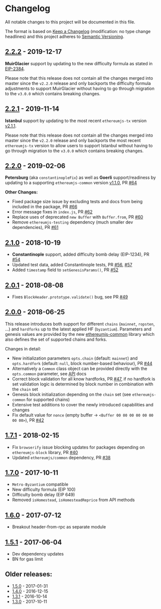 # Changelog
All notable changes to this project will be documented in this file.

The format is based on [Keep a Changelog](http://keepachangelog.com/en/1.0.0/) 
(modification: no type change headlines) and this project adheres to 
[Semantic Versioning](http://semver.org/spec/v2.0.0.html).

## [2.2.2] - 2019-12-17
**MuirGlacier** support by updating to the new difficulty formula as stated
in [EIP-2384](https://eips.ethereum.org/EIPS/eip-2384).

Please note that this release does not contain all the changes merged into
master since the `v2.2.0` release and only backports the difficulty formula 
adjustments to support MuirGlacier without having to go through migration to 
the `v3.0.0` which contains breaking changes.

[2.2.2]: https://github.com/ethereumjs/ethereumjs-block/compare/v2.2.1...v2.2.2

## [2.2.1] - 2019-11-14
**Istanbul** support by updating to the most recent `ethereumjs-tx` version
[v2.1.1](https://github.com/ethereumjs/ethereumjs-tx/releases/tag/v2.1.1).

Please note that this release does not contain all the changes merged into
master since the `v2.2.0` release and only backports the most recent
`ethereumjs-tx` version to allow users to support Istanbul without having
to go through migration to the `v3.0.0` which contains breaking changes.

[2.2.1]: https://github.com/ethereumjs/ethereumjs-block/compare/v2.2.0...v2.2.1

## [2.2.0] - 2019-02-06
**Petersburg** (aka `constantinopleFix`) as well as **Goerli** 
support/readiness by updating to a supporting `ethereumjs-common` version 
[v1.1.0](https://github.com/ethereumjs/ethereumjs-common/releases/tag/v1.1.0), 
PR [#64](https://github.com/ethereumjs/ethereumjs-block/pull/64)

**Other Changes:**
- Fixed package size issue by excluding tests and docs from being included in 
  the package, PR [#66](https://github.com/ethereumjs/ethereumjs-block/pull/66)
- Error message fixes in `index.js`,
  PR [#62](https://github.com/ethereumjs/ethereumjs-block/pull/62)
- Replace uses of deprecated `new Buffer` with `Buffer.from`,
  PR [#60](https://github.com/ethereumjs/ethereumjs-block/pull/60)
- Remove `ethereumjs-testing` dependency (much smaller dev dependencies),
  PR [#61](https://github.com/ethereumjs/ethereumjs-block/pull/61)

[2.2.0]: https://github.com/ethereumjs/ethereumjs-vm/compare/v2.1.0...v2.2.0

## [2.1.0] - 2018-10-19
- **Constantinople** support, added difficulty bomb delay (EIP-1234), PR [#54](https://github.com/ethereumjs/ethereumjs-block/pull/54)
- Updated test data, added Constantinople tests, PR [#56](https://github.com/ethereumjs/ethereumjs-block/pull/56), [#57](https://github.com/ethereumjs/ethereumjs-block/pull/57)
- Added ``timestamp`` field to ``setGenesisParams()``, PR [#52](https://github.com/ethereumjs/ethereumjs-block/pull/52)

[2.1.0]: https://github.com/ethereumjs/ethereumjs-vm/compare/v2.0.1...v2.1.0

## [2.0.1] - 2018-08-08
- Fixes ``BlockHeader.prototype.validate()`` bug, see PR [#49](https://github.com/ethereumjs/ethereumjs-block/pull/49)

[2.0.1]: https://github.com/ethereumjs/ethereumjs-vm/compare/v2.0.0...v2.0.1

## [2.0.0] - 2018-06-25
This release introduces both support for different ``chains`` (``mainnet``, ``ropsten``, ...)
and ``hardforks`` up to the latest applied HF (``byzantium``). Parameters and genesis values
are provided by the new [ethereumjs-common](https://github.com/ethereumjs/ethereumjs-common)
library which also defines the set of supported chains and forks.

Changes in detail:
- New initialization parameters ``opts.chain`` (default: ``mainnet``) and ``opts.hardfork`` 
  (default: ``null``, block number-based behaviour), PR [#44](https://github.com/ethereumjs/ethereumjs-block/pull/44)
- Alternatively a ``Common`` class object can be provided directly with the ``opts.common`` parameter,
  see [API](https://github.com/ethereumjs/ethereumjs-block/blob/master/docs/index.md) docs
- Correct block validation for all know hardforks, PR 
  [#47](https://github.com/ethereumjs/ethereumjs-block/pull/47), if no hardfork is set validation logic
  is determined by block number in combination with the ``chain`` set
- Genesis block initialization depending on the ``chain`` set (see ``ethereumjs-common`` for supported chains)
- Extensive test additions to cover the newly introduced capabilities and changes
- Fix default value for ``nonce`` (empty buffer -> ``<Buffer 00 00 00 00 00 00 00 00>``), PR [#42](https://github.com/ethereumjs/ethereumjs-block/pull/42)

[2.0.0]: https://github.com/ethereumjs/ethereumjs-vm/compare/v1.7.1...v2.0.0

## [1.7.1] - 2018-02-15
- Fix ``browserify`` issue blocking updates for packages depending on ``ethereumjs-block``
  library, PR [#40](https://github.com/ethereumjs/ethereumjs-block/pull/40)
- Updated ``ethereumjs/common`` dependency, PR [#38](https://github.com/ethereumjs/ethereumjs-block/pull/38)

[1.7.1]: https://github.com/ethereumjs/ethereumjs-vm/compare/v1.7.0...v1.7.1

## [1.7.0] - 2017-10-11
- ``Metro-Byzantium`` compatible
- New difficulty formula (EIP 100)
- Difficulty bomb delay (EIP 649)
- Removed ``isHomestead``, ``isHomesteadReprice`` from API methods

[1.7.0]: https://github.com/ethereumjs/ethereumjs-vm/compare/v1.6.0...v1.7.0

## [1.6.0] - 2017-07-12
- Breakout header-from-rpc as separate module

[1.6.0]: https://github.com/ethereumjs/ethereumjs-block/compare/v1.5.1...v1.6.0

## [1.5.1] - 2017-06-04
- Dev dependency updates
- BN for gas limit

[1.5.1]: https://github.com/ethereumjs/ethereumjs-block/compare/v1.5.0...v1.5.1

## Older releases:

- [1.5.0](https://github.com/ethereumjs/ethereumjs-block/compare/v1.4.0...v1.5.0) - 2017-01-31
- [1.4.0](https://github.com/ethereumjs/ethereumjs-block/compare/v1.3.1...v1.4.0) - 2016-12-15
- [1.3.1](https://github.com/ethereumjs/ethereumjs-block/compare/v1.3.0...v1.3.1) - 2016-10-14
- [1.3.0](https://github.com/ethereumjs/ethereumjs-block/compare/v1.2.2...v1.3.0) - 2017-10-11


